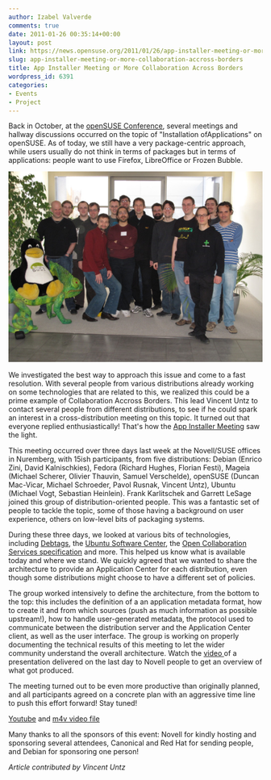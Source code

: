 ```yaml
---
author: Izabel Valverde
comments: true
date: 2011-01-26 00:35:14+00:00
layout: post
link: https://news.opensuse.org/2011/01/26/app-installer-meeting-or-more-collaboration-accross-borders/
slug: app-installer-meeting-or-more-collaboration-accross-borders
title: App Installer Meeting or More Collaboration Across Borders
wordpress_id: 6391
categories:
- Events
- Project
---
```


Back in October, at the [openSUSE Conference](../2010/10/25/thanks-for-your-participation-at-the-opensuse-conference/), several meetings and hallway discussions occurred on the topic of "Installation ofApplications" on openSUSE. As of today, we still have a very package-centric approach, while users usually do not think in terms of packages but in terms of applications: people want to use Firefox, LibreOffice or Frozen Bubble.


[![Collaboration Accross Borders Team](/wp-content/uploads/2011/01/appstream_meeting.jpg)](//news.opensuse.org/2011/01/26/app-installer-meeting-or-more-collaboration-accross-borders/appstream_meeting/)


We investigated the best way to approach this issue and come to a fast resolution. With several people from various distributions already working on some technologies that are related to this, we realized this could be a prime example of Collaboration Accross Borders. This lead Vincent Untz to contact several people from different distributions, to see if he could spark an interest in a cross-distribution meeting on this topic. It turned out that everyone replied enthusiastically! That's how the  [App Installer Meeting](//distributions.freedesktop.org/wiki/Meetings/AppInstaller2011) saw the light.
<!-- more -->
This meeting occurred over three days last week at the Novell/SUSE offices in Nuremberg, with 15ish participants, from five distributions: Debian (Enrico Zini, David Kalnischkies), Fedora (Richard Hughes, Florian Festi), Mageia (Michael Scherer, Olivier Thauvin, Samuel Verschelde), openSUSE (Duncan Mac-Vicar, Michael Schroeder, Pavol Rusnak, Vincent Untz), Ubuntu (Michael Vogt, Sebastian Heinlein). Frank Karlitschek and Garrett LeSage joined this group of distribution-oriented people. This was a fantastic set of people to tackle the topic, some of those having a background on user experience, others on low-level bits of packaging systems.

During these three days, we looked at various bits of technologies, including [Debtags](//debtags.alioth.debian.org/), the [Ubuntu Software Center](https://wiki.ubuntu.com/SoftwareCenter), the [Open Collaboration Services specification](//www.freedesktop.org/wiki/Specifications/open-collaboration-services) and more. This helped us know what is available today and where we stand. We quickly agreed that we wanted to share the architecture to provide an Application Center for each distribution, even though some distributions might choose to have a different set of policies.

The group worked intensively to define the architecture, from the bottom to the top: this includes the definition of a an application metadata format, how to create it and from which sources (push as much information as possible upstream!), how to handle user-generated metadata, the protocol used to communicate between the distribution server and the Application Center client, as well as the user interface. The group is working on properly documenting the technical results of this meeting to let the wider community understand the overall architecture. Watch the [video ](//www.youtube.com/watch?v=BHeP2ZBwS_U) of a presentation delivered on the last day to Novell people to get an overview of what got produced.

The meeting turned out to be even more productive than originally planned, and all participants agreed on a concrete plan with an aggressive time line to push this effort forward! Stay tuned!


[Youtube](//www.youtube.com/watch?v=BHeP2ZBwS_U) and [m4v video file](//blip.tv/file/get/Geeko-AppStreamMeetingSummary895.m4v)

Many thanks to all the sponsors of this event: Novell for kindly hosting and sponsoring several attendees, Canonical and Red Hat for sending people, and Debian for sponsoring one person!

_Article contributed by Vincent Untz_
